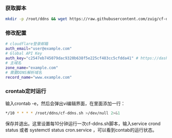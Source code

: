 ### 获取脚本

```bash
mkdir -p /root/ddns && wget https://raw.githubusercontent.com/zuig/cf-ddns/master/cf-ddns.sh -O /root/ddns/cf-ddns.sh && chmod +x /root/ddns/cf-ddns.sh
```

### 修改配置

```bash
# cloudflare登录邮箱
auth_email="user@example.com"
# Global API Key
auth_key="c2547eb745079dac9320b638f5e225cf483cc5cfdda41" # https://dash.cloudflare.com/profile/api-tokens -> Global API Key
# 主域名
zone_name="example.com"
# 需要DDNS解析域名
record_name="www.example.com"
```

### crontab定时运行

输入crontab -e，然后会弹出vi编辑界面，在里面添加一行：

```bash
*/10 * * * * /root/ddns/cf-ddns.sh >/dev/null 2>&1
```

保存并退出。这里设置每10分钟运行一次cf-ddns.sh脚本，输入service crond status 或者 systemctl status cron.service
，可以看到contab的运行状态。